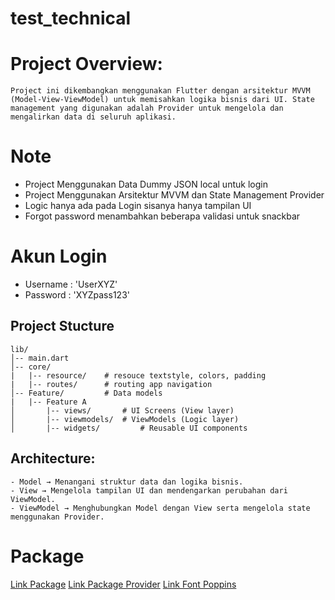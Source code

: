 # test_technical

# Project Overview:
    Project ini dikembangkan menggunakan Flutter dengan arsitektur MVVM (Model-View-ViewModel) untuk memisahkan logika bisnis dari UI. State management yang digunakan adalah Provider untuk mengelola dan mengalirkan data di seluruh aplikasi.

# Note
- Project Menggunakan Data Dummy JSON local untuk login
- Project Menggunakan Arsitektur MVVM dan State Management Provider
- Logic hanya ada pada Login sisanya hanya tampilan UI
- Forgot password menambahkan beberapa validasi untuk snackbar

# Akun Login
- Username : 'UserXYZ'
- Password : 'XYZpass123'

## Project Stucture
    lib/
    │-- main.dart
    │-- core/
    |   |-- resource/    # resouce textstyle, colors, padding
    |   |-- routes/      # routing app navigation
    │-- Feature/         # Data models
    |   |-- Feature A
    │       |-- views/       # UI Screens (View layer)
    │       |-- viewmodels/  # ViewModels (Logic layer)
    │       |-- widgets/         # Reusable UI components

## Architecture:
    - Model → Menangani struktur data dan logika bisnis.
    - View → Mengelola tampilan UI dan mendengarkan perubahan dari ViewModel.
    - ViewModel → Menghubungkan Model dengan View serta mengelola state menggunakan Provider.

# Package
[Link Package](#https://pub.dev/)
[Link Package Provider](#https://pub.dev/packages/provider)
[Link Font Poppins](#https://fonts.google.com/specimen/Poppins)